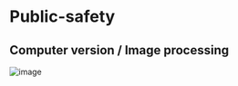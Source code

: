 # Public-safety
Computer version / Image processing 
-
![image](https://github.com/user-attachments/assets/f8c473f8-87d2-4519-b0d0-631d65803e0d)
